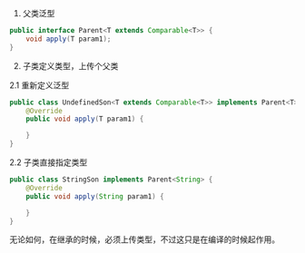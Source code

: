 1. 父类泛型<T> 
```java
public interface Parent<T extends Comparable<T>> {
    void apply(T param1);
}
```
2. 子类定义类型，上传个父类

2.1 重新定义泛型
```java
public class UndefinedSon<T extends Comparable<T>> implements Parent<T> {
    @Override
    public void apply(T param1) {

    }
}
```
2.2  子类直接指定类型
```java
public class StringSon implements Parent<String> {
    @Override
    public void apply(String param1) {

    }
}
```
无论如何，在继承的时候，必须上传类型，不过这只是在编译的时候起作用。